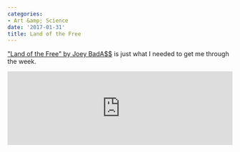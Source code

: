 ```yaml
---
categories:
- Art &amp; Science
date: '2017-01-31'
title: Land of the Free
---
```


["Land of the Free" by Joey BadA$$](https://soundcloud.com/joeybadass/landofthefree) is just what I needed to get me through the week.

<iframe width="100%" height="166" scrolling="no" frameborder="no" src="https://w.soundcloud.com/player/?url=https%3A//api.soundcloud.com/tracks/303601544&amp;color=ff5500&amp;auto_play=false&amp;hide_related=false&amp;show_comments=true&amp;show_user=true&amp;show_reposts=false"></iframe>